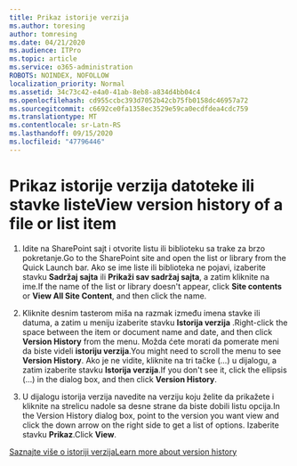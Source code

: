 ```yaml
---
title: Prikaz istorije verzija
ms.author: toresing
author: tomresing
ms.date: 04/21/2020
ms.audience: ITPro
ms.topic: article
ms.service: o365-administration
ROBOTS: NOINDEX, NOFOLLOW
localization_priority: Normal
ms.assetid: 34c73c42-e4a0-41ab-8eb8-a834d4bb04c4
ms.openlocfilehash: cd955ccbc393d7052b42cb75fb0158dc46957a72
ms.sourcegitcommit: c6692ce0fa1358ec3529e59ca0ecdfdea4cdc759
ms.translationtype: MT
ms.contentlocale: sr-Latn-RS
ms.lasthandoff: 09/15/2020
ms.locfileid: "47796446"
---
```

# <a name="view-version-history-of-a-file-or-list-item"></a><span data-ttu-id="c99e1-102">Prikaz istorije verzija datoteke ili stavke liste</span><span class="sxs-lookup"><span data-stu-id="c99e1-102">View version history of a file or list item</span></span>

1. <span data-ttu-id="c99e1-103">Idite na SharePoint sajt i otvorite listu ili biblioteku sa trake za brzo pokretanje.</span><span class="sxs-lookup"><span data-stu-id="c99e1-103">Go to the SharePoint site and open the list or library from the Quick Launch bar.</span></span> <span data-ttu-id="c99e1-104">Ako se ime liste ili biblioteka ne pojavi, izaberite stavku **Sadržaj sajta** ili **Prikaži sav sadržaj sajta**, a zatim kliknite na ime.</span><span class="sxs-lookup"><span data-stu-id="c99e1-104">If the name of the list or library doesn't appear, click **Site contents** or **View All Site Content**, and then click the name.</span></span>
    
2. <span data-ttu-id="c99e1-105">Kliknite desnim tasterom miša na razmak između imena stavke ili datuma, a zatim u meniju izaberite stavku **Istorija verzija** .</span><span class="sxs-lookup"><span data-stu-id="c99e1-105">Right-click the space between the item or document name and date, and then click **Version History** from the menu.</span></span> <span data-ttu-id="c99e1-106">Možda ćete morati da pomerate meni da biste videli **istoriju verzija**.</span><span class="sxs-lookup"><span data-stu-id="c99e1-106">You might need to scroll the menu to see **Version History**.</span></span> <span data-ttu-id="c99e1-107">Ako je ne vidite, kliknite na tri tačke (...) u dijalogu, a zatim izaberite stavku **Istorija verzija**.</span><span class="sxs-lookup"><span data-stu-id="c99e1-107">If you don't see it, click the ellipsis (...) in the dialog box, and then click **Version History**.</span></span>
    
3. <span data-ttu-id="c99e1-108">U dijalogu istorija verzija navedite na verziju koju želite da prikažete i kliknite na strelicu nadole sa desne strane da biste dobili listu opcija.</span><span class="sxs-lookup"><span data-stu-id="c99e1-108">In the Version History dialog box, point to the version you want view and click the down arrow on the right side to get a list of options.</span></span> <span data-ttu-id="c99e1-109">Izaberite stavku **Prikaz**.</span><span class="sxs-lookup"><span data-stu-id="c99e1-109">Click **View**.</span></span>
    
[<span data-ttu-id="c99e1-110">Saznajte više o istoriji verzija</span><span class="sxs-lookup"><span data-stu-id="c99e1-110">Learn more about version history</span></span>](https://go.microsoft.com/fwlink/?linkid=875709)
  

